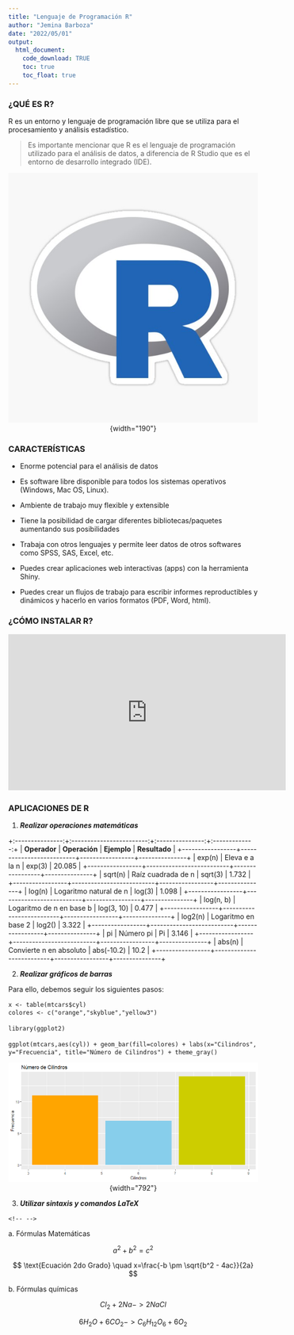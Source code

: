 ```yaml
---
title: "Lenguaje de Programación R"
author: "Jemina Barboza"
date: "2022/05/01"
output:
  html_document:
    code_download: TRUE
    toc: true
    toc_float: true
---
```


### **¿QUÉ ES R?**

R es un entorno y lenguaje de programación libre que se utiliza para el procesamiento y análisis estadístico.

> Es importante mencionar que R es el lenguaje de programación utilizado para el análisis de datos, a diferencia de R Studio que es el entorno de desarrollo integrado (IDE).

<center>

![](imagen.jpg){width="190"}

</center>

### **CARACTERÍSTICAS**

-   Enorme potencial para el análisis de datos

-   Es software libre disponible para todos los sistemas operativos (Windows, Mac OS, Linux).

-   Ambiente de trabajo muy flexible y extensible

-   Tiene la posibilidad de cargar diferentes bibliotecas/paquetes aumentando sus posibilidades

-   Trabaja con otros lenguajes y permite leer datos de otros softwares como SPSS, SAS, Excel, etc.

-   Puedes crear aplicaciones web interactivas (apps) con la herramienta Shiny.

-   Puedes crear un flujos de trabajo para escribir informes reproductibles y dinámicos y hacerlo en varios formatos (PDF, Word, html).

### **¿CÓMO INSTALAR R?**

<center>

<iframe width="560" height="315" src="https://www.youtube.com/embed/k0oCZdJPsDU" frameborder="0" allowfullscreen data-external="1">

</iframe>

</iframe>

</center>

### **APLICACIONES DE R**

1.  ***Realizar operaciones matemáticas***

+:---------------:+:------------------------:+:---------------:+:-------------:+
| **Operador**    | **Operación**            | **Ejemplo**     | **Resultado** |
+-----------------+--------------------------+-----------------+---------------+
| exp(n)          | Eleva e a la n           | exp(3)          | 20.085        |
+-----------------+--------------------------+-----------------+---------------+
| sqrt(n)         | Raíz cuadrada de n       | sqrt(3)         | 1.732         |
+-----------------+--------------------------+-----------------+---------------+
| log(n)          | Logaritmo natural de n   | log(3)          | 1.098         |
+-----------------+--------------------------+-----------------+---------------+
| log(n, b)       | Logaritmo de n en base b | log(3, 10)      | 0.477         |
+-----------------+--------------------------+-----------------+---------------+
| log2(n)         | Logaritmo en base 2      | log2()          | 3.322         |
+-----------------+--------------------------+-----------------+---------------+
| pi              | Número pi                | Pi              | 3.146         |
+-----------------+--------------------------+-----------------+---------------+
| abs(n)          | Convierte n en absoluto  | abs(-10.2)      | 10.2          |
+-----------------+--------------------------+-----------------+---------------+

2.  ***Realizar gráficos de barras***

Para ello, debemos seguir los siguientes pasos:

    x <- table(mtcars$cyl)
    colores <- c("orange","skyblue","yellow3")

    library(ggplot2)

    ggplot(mtcars,aes(cyl)) + geom_bar(fill=colores) + labs(x="Cilindros", y="Frecuencia", title="Número de Cilindros") + theme_gray()

<center>

![](Nro%20de%20Clindros.png){width="792"}

</center>

3.  ***Utilizar sintaxis y comandos LaTeX***

```{=html}
<!-- -->
```
a.   Fórmulas Matemáticas

$$
a^2 + b^2 = c^2
$$


$$
\text{Ecuación 2do Grado} \quad x=\frac{-b \pm \sqrt{b^2 - 4ac}}{2a}
$$

b.  Fórmulas químicas

$$
Cl_2 + 2Na  ->  2NaCl
$$


$$
6H_2O + 6CO_2  ->  C_6H_12O_6 + 6O_2
$$

<div class="tocify-extend-page" data-unique-"tocify-extend-page" style-height: :"></div>
